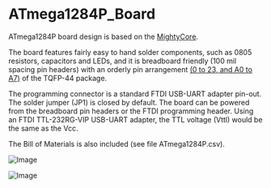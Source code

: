 # ATmega1284P_Board
ATmega1284P board design is based on the [MightyCore](https://github.com/MCUdude/MightyCore).

The board features fairly easy to hand solder components, such as 0805 resistors, capacitors and LEDs, and it is breadboard friendly (100 mil spacing pin headers) with an orderly pin arrangement [(0 to 23, and A0 to A7)](https://camo.githubusercontent.com/318afd7cb36e720ea851fb34409d54c36701d0300eade1ba0faea744f00fc5db/68747470733a2f2f692e696d6775722e636f6d2f4b3334785a62342e6a7067) of the TQFP-44 package. 

The programming connector is a standard FTDI USB-UART adapter pin-out. The solder jumper (JP1) is closed by default. The board can be powered from the breadboard pin headers or the FTDI programming header. Using an FTDI TTL-232RG-VIP USB-UART adapter, the TTL voltage (Vttl) would be the same as the Vcc.

The Bill of Materials is also included (see file ATmega1284P.csv).

![Image](https://github.com/dcelectr/ATmega1284P_Board/blob/master/ATMEGA1284P_FRONT.png)

![Image](https://github.com/dcelectr/ATmega1284P_Board/blob/master/ATMEGA1284P_BACK.png)
